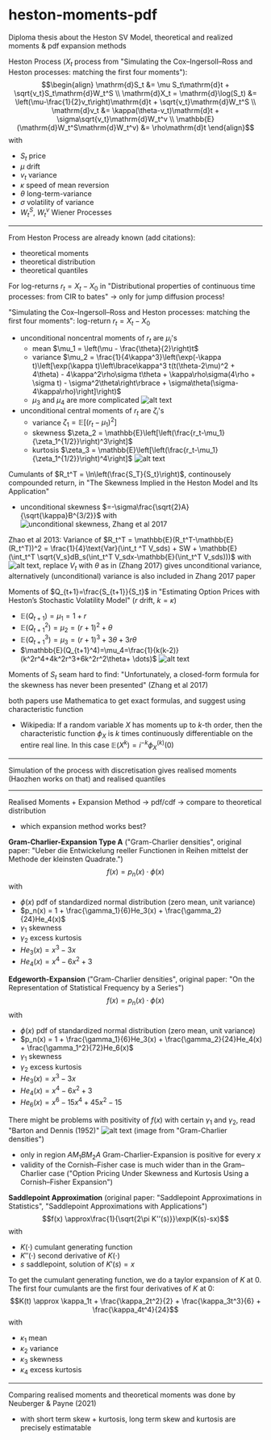 # heston-moments-pdf
Diploma thesis about the Heston SV Model, theoretical and realized moments &amp; pdf expansion methods

Heston Process ($X_t$ process from "Simulating the Cox–Ingersoll–Ross and Heston processes: matching the first four moments"):
$$\begin{align}
\mathrm{d}S_t &= \mu S_t\mathrm{d}t + \sqrt{v_t}S_t\mathrm{d}W_t^S \\
\mathrm{d}X_t = \mathrm{d}\log(S_t) &= \left(\mu-\frac{1}{2}v_t\right)\mathrm{d}t + \sqrt{v_t}\mathrm{d}W_t^S \\
\mathrm{d}v_t &= \kappa(\theta-v_t)\mathrm{d}t + \sigma\sqrt{v_t}\mathrm{d}W_t^v \\
\mathbb{E}(\mathrm{d}W_t^S\mathrm{d}W_t^v) &= \rho\mathrm{d}t
\end{align}$$
with
- $S_t$ price
- $\mu$ drift
- $v_t$ variance
- $\kappa$ speed of mean reversion
- $\theta$ long-term-variance
- $\sigma$ volatility of variance
- $W_t^S$, $W_t^v$ Wiener Processes

---

From Heston Process are already known (add citations):
- theoretical moments
- theoretical distribution
- theoretical quantiles

For log-returns $r_t=X_t-X_0$ in "Distributional properties of continuous time processes: from CIR to bates" $\to$ only for jump diffusion process!

"Simulating the Cox–Ingersoll–Ross and Heston processes: matching the first four moments": log-return $r_t = X_t-X_0$
- unconditional noncentral moments of $r_t$ are $\mu_i$'s
    - mean $\mu_1 = \left(\mu - \frac{\theta}{2}\right)t$
    - variance $\mu_2 = \frac{1}{4\kappa^3}\left(\exp(-\kappa t)\left[\exp(\kappa t)\left\lbrace\kappa^3 t(t(\theta-2\mu)^2 + 4\theta) - 4\kappa^2\rho\sigma t\theta + \kappa\rho\sigma(4\rho + \sigma t) - \sigma^2\theta\right\rbrace + \sigma\theta(\sigma-4\kappa\rho)\right]\right)$
    - $\mu_3$ and $\mu_4$ are more complicated
    ![alt text](unconditional_noncentral_okhrin_2022.png)
- unconditional central moments of $r_t$ are $\zeta_i$'s
    - variance $\zeta_1 = \mathbb{E}\left[(r_t-\mu_1)^2\right]$
    - skewness $\zeta_2 = \mathbb{E}\left[\left(\frac{r_t-\mu_1}{\zeta_1^{1/2}}\right)^3\right]$
    - kurtosis $\zeta_3 = \mathbb{E}\left[\left(\frac{r_t-\mu_1}{\zeta_1^{1/2}}\right)^4\right]$
    ![alt text](unconditional_central_okhrin_2022.png)

Cumulants of $R_t^T = \ln\left(\frac{S_T}{S_t}\right)$, continousely compounded return, in "The Skewness Implied in the Heston Model and Its Application"
- unconditional skewness $=-\sigma\frac{\sqrt{2}A}{\sqrt{\kappa}B^{3/2}}$ with ![unconditional skewness, Zhang et al 2017](unconditional_skewness_zhang_2017.png)

Zhao et al 2013: Variance of $R_t^T = \mathbb{E}(R_t^T-\mathbb{E}(R_t^T))^2 = \frac{1}{4}\text{Var}(\int_t ^T V_sds) + SW + \mathbb{E}(\int_t^T \sqrt{V_s}dB_s(\int_t^T V_sdx-\mathbb{E}(\int_t^T V_sds)))$ with ![alt text](conditional_variance_zhao_2013.png), replace $V_t$ with $\theta$ as in (Zhang 2017) gives unconditional variance, alternatively (unconditional) variance is also included in Zhang 2017 paper

Moments of $Q_{t+1}=\frac{S_{t+1}}{S_t}$ in "Estimating Option Prices with Heston’s Stochastic Volatility Model" ($r$ drift, $k=\kappa$)
- $\mathbb{E}(Q_{t+1})=\mu_1=1+r$
- $\mathbb{E}(Q_{t+1}^2)=\mu_2=(r+1)^2+\theta$
- $\mathbb{E}(Q_{t+1}^3)=\mu_3=(r+1)^3+3\theta+3r\theta$
- $\mathbb{E}(Q_{t+1}^4)=\mu_4=\frac{1}{k(k-2)}(k^2r^4+4k^2r^3+6k^2r^2\theta+ \dots)$
![alt text](moments_dunn.png)

Moments of $S_t$ seam hard to find: "Unfortunately, a closed-form formula for the skewness has never been presented" (Zhang et al 2017)

both papers use Mathematica to get exact formulas, and suggest using characteristic function
- Wikipedia: If a random variable $X$ has moments up to $k$-th order, then the characteristic function $\phi_X$ is $k$ times continuously differentiable on the entire real line. In this case $\mathbb{E}(X^k)=i^{-k}\phi_X^{(k)}(0)$

---

Simulation of the process with discretisation gives realised moments (Haozhen works on that) and realised quantiles

---

Realised Moments + Expansion Method $\to$ pdf/cdf $\to$ compare to theoretical distribution
- which expansion method works best?

**Gram-Charlier-Expansion Type A** ("Gram-Charlier densities", original paper: "Ueber die Entwickelung reeller Functionen in Reihen mittelst der Methode der kleinsten Quadrate.")
$$f(x) = p_n(x)\cdot \phi(x)$$
with
- $\phi(x)$ pdf of standardized normal distribution (zero mean, unit variance)
- $p_n(x) = 1 + \frac{\gamma_1}{6}He_3(x) + \frac{\gamma_2}{24}He_4(x)$
- $\gamma_1$ skewness
- $\gamma_2$ excess kurtosis
- $He_3(x) = x^3-3x$
- $He_4(x) = x^4-6x^2+3$

**Edgeworth-Expansion** ("Gram-Charlier densities", original paper: "On the Representation of Statistical Frequency by a Series")
$$f(x) = p_n(x)\cdot \phi(x)$$
with
- $\phi(x)$ pdf of standardized normal distribution (zero mean, unit variance)
- $p_n(x) = 1 + \frac{\gamma_1}{6}He_3(x) + \frac{\gamma_2}{24}He_4(x) + \frac{\gamma_1^2}{72}He_6(x)$
- $\gamma_1$ skewness
- $\gamma_2$ excess kurtosis
- $He_3(x) = x^3-3x$
- $He_4(x) = x^4-6x^2+3$
- $He_6(x) = x^6-15x^4+45x^2-15$

There might be problems with positivity of $f(x)$ with certain $\gamma_1$ and $\gamma_2$, read "Barton and Dennis (1952)"
![alt text](gram_charlier_positivity.png) (image from "Gram-Charlier densities")
- only in region $AM_1BM_2A$ Gram-Charlier-Expansion is positive for every $x$
- validity of the Cornish–Fisher case is much wider than in the Gram–Charlier case ("Option Pricing Under Skewness and Kurtosis Using a Cornish–Fisher Expansion")

<!---
**Cornish-Fisher-Expansion** (original paper: Cornish & Fisher 1938): Transformation from standard normal distribution $z$ to $Z$ (Mailard 2018, Barra 2006):
$$Z \approx z + (z^2-1)\cdot\frac{s}{6} + (z^3-3z)\cdot\frac{k}{24} - (2z^3-5z)\cdot\frac{s^2}{36}$$
with
- $z\sim N(0,1)$
- $k$ determines excess kurtosis
- $s$ determines skewness

Effective skewness $s^*$ and excess kurtosis $k^*$ are calculated by $$s^* = \frac{M_3}{M_2^{1.5}} \\ k^* = \frac{M_4}{M_2^2}-3$$
where $M_i$ are the moments of the Cornish-Fisher distribution: ![alt text](moments_cornish_fisher.png)

$Z$ is non standard (mean of zero, variance not exactly one), so standardize it $$Z = \frac{z + (z^2-1)\cdot\frac{s}{6} + (z^3-3z)\cdot\frac{k}{24} - (2z^3-5z)\cdot\frac{s^2}{36}}{\sqrt{M_2}}$$
gives pdf of $Z$ (Aboura & Mailard 2016):
![alt text](pdf_cornish_fisher_expansion.png)

Given $s^*$ and $k^*$ we can find many solutions for $s$ and $k$. We need to filter out solutions where $k<-3$ as excess kurtosis can't be smaller than -3. We can also filter out solutions where $M_2<0$ as the variance of the Cornish-Fisher distribution can't be negative.
-->

**Saddlepoint Approximation** (original paper: "Saddlepoint Approximations in Statistics", "Saddlepoint Approximations with Applications")
$$f(x) \approx\frac{1}{\sqrt{2\pi K''(s)}}\exp(K(s)-sx)$$
with
- $K(\cdot)$ cumulant generating function
- $K''(\cdot)$ second derivative of $K(\cdot)$
- $s$ saddlepoint, solution of $K'(s)=x$

To get the cumulant generating function, we do a taylor expansion of $K$ at 0. The first four cumulants are the first four derivatives of $K$ at 0:
$$K(t) \approx \kappa_1t + \frac{\kappa_2t^2}{2} + \frac{\kappa_3t^3}{6} + \frac{\kappa_4t^4}{24}$$
with
- $\kappa_1$ mean
- $\kappa_2$ variance
- $\kappa_3$ skewness
- $\kappa_4$ excess kurtosis

---

Comparing realised moments and theoretical moments was done by Neuberger & Payne (2021)
- with short term skew + kurtosis, long term skew and kurtosis are precisely estimatable